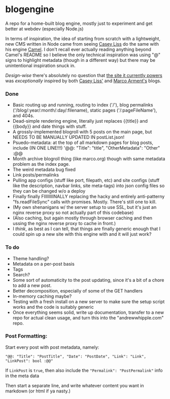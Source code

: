 # blogengine
A repo for a home-built blog engine, mostly just to experiment and get better at webdev (especially Node.js)

In terms of inspiration, the idea of starting from scratch with a lightweight, new CMS written in Node came from seeing [Casey Liss](http://caseyliss.com) do the same with his engine [Camel](https://github.com/cliss/camel). I don't recall ever actually reading anything beyond Camel's README so I believe the only technical inspiration was using "@" signs to highlight metadata (though in a different way) but there may be unintentional inspiration snuck in.

*Design-wise* there's absolutely no question that [the site it currently powers](https://www.andrewwhipple.com) was *exceptionally* inspired by both [Casey Liss'](http://caseyliss.com) and [Marco Arment's](https://marco.org) blogs. 


### Done

* Basic routing up and running, routing to index ('/'), blog permalinks ('/blog/:year/:month/:day/:filename), static pages ('/:pageFileName'), and 404s.
* Dead-simple rendering engine, literally just replaces {{title}} and {{body}} and date things with stuff.
* A grossly-implemented blogroll with 5 posts on the main page, but NEEDS TO BE MANUALLY UPDATED IN postList.json!
* Psuedo-metadata: at the top of all markdown pages for blog posts, include (IN ONE LINE!!!) '@@: "Title": "title", "OtherMetadata": "Other" :@@
* Month archive blogroll thing (like marco.org) though with same metadata problem as the index page.
* The weird metadata bug fixed
* Link posts/permalinks
* Pulling app configs (stuff like port, filepath, etc) and site configs (stuff like the description, navbar links, site meta-tags) into json config files so they can be changed w/o a deploy
* Finally finally FIIIIIIIINALLY replacing the hacky and entirely anti-patterny "fs.readFileSync" calls with promises. Mostly. There's still one to kill.
* (My own shenanigans w/ the server setup to use SSL, but it's just an nginx reverse proxy so not actually part of this codebase)
* (Also caching, but again mostly through browser caching and then ussing the nginx reverse proxy to cache in front.)
* I *think*, as best as I can tell, that things are finally generic enough that I could spin up a new site with this engine with and it will just work? 



### To do

* Theme handling?
* Metadata on a per-post basis
* Tags
* Search?
* Some sort of automaticity to the post updating, since it's a bit of a chore to add a new post.
* Better decomposition, especially of some of the GET handlers
* In-memory caching maybe?
* Testing with a fresh install on a new server to make sure the setup script works and the code is suitably generic
* Once everything seems solid, write up documentation, transfer to a new repo for actual clean usage, and turn this into the "andrewwhipple.com" repo.


### Post Formatting:

Start every post with post metadata, namely: 

`"@@: "Title": "PostTitle", "Date": "PostDate", "Link": "Link", "LinkPost": bool :@@"`

If `LinkPost` is `true`, then also include the `"Permalink": "PostPermalink"` info in the meta data

Then start a separate line, and write whatever content you want in markdown (or html if ya nasty.)

